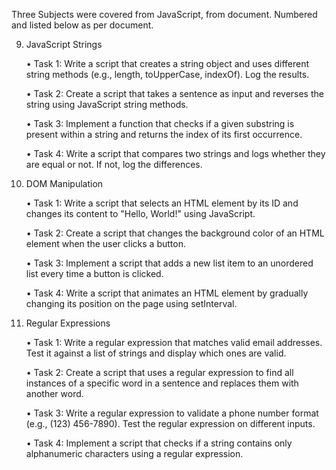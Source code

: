 Three Subjects were covered from JavaScript, from document. Numbered and listed below as per document.

9. JavaScript Strings

    • Task 1: Write a script that creates a string object and uses different string methods (e.g., length, toUpperCase, indexOf). Log the results.

    • Task 2: Create a script that takes a sentence as input and reverses the string using JavaScript string methods.
    
    • Task 3: Implement a function that checks if a given substring is present within a string and returns the index of its first occurrence.
    
    • Task 4: Write a script that compares two strings and logs whether they are equal or not. If not, log the differences.

10. DOM Manipulation

    • Task 1: Write a script that selects an HTML element by its ID and changes its content to "Hello, World!" using JavaScript.

    • Task 2: Create a script that changes the background color of an HTML element when the user clicks a button.

    • Task 3: Implement a script that adds a new list item to an unordered list every time a button is clicked.

    • Task 4: Write a script that animates an HTML element by gradually changing its position on the page using setInterval.

11. Regular Expressions
    
    • Task 1: Write a regular expression that matches valid email addresses. Test it against a list of strings and display which ones are valid.
    
    • Task 2: Create a script that uses a regular expression to find all instances of a specific word in a sentence and replaces them with another word.
    
    • Task 3: Write a regular expression to validate a phone number format (e.g., (123) 456-7890). Test the regular expression on different inputs.
    
    • Task 4: Implement a script that checks if a string contains only alphanumeric characters using a regular expression.